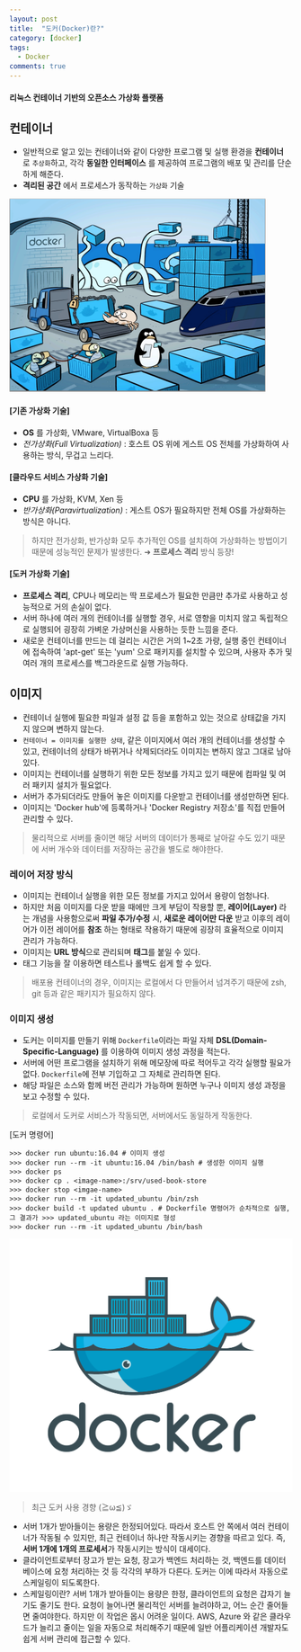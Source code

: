 ```yaml
---
layout: post
title:  "도커(Docker)란?"
category: [docker]
tags:
  - Docker
comments: true
---
```


#### 리눅스 컨테이너 기반의 오픈소스 가상화 플랫폼

## 컨테이너
- 일반적으로 알고 있는 컨테이너와 같이 다양한 프로그램 및 실행 환경을 **컨테이너** 로 `추상화`하고, 각각 **동일한 인터페이스** 를 제공하여 프로그램의 배포 및 관리를 단순하게 해준다.
- **격리된 공간** 에서 프로세스가 동작하는 `가상화` 기술 

![docker container](./images/docker-works.png) 

#### [기존 가상화 기술]
- **OS** 를 가상화, VMware, VirtualBoxa 등
- *전가상화(Full Virtualization)* : 호스트 OS 위에 게스트 OS 전체를 가상화하여 사용하는 방식, 무겁고 느리다.

#### [클라우드 서비스 가상화 기술]
- **CPU** 를 가상화, KVM, Xen 등
- *반가상화(Paravirtualization)* : 게스트 OS가 필요하지만 전체 OS를 가상화하는 방식은 아니다.

> 하지만 전가상화, 반가상화 모두 추가적인 OS를 설치하여 가상화하는 방법이기 때문에 성능적인 문제가 발생한다. ➜ **프로세스 격리** 방식 등장!

#### [도커 가상화 기술]
- **프로세스 격리**, CPU나 메모리는 딱 프로세스가 필요한 만큼만 추가로 사용하고 성능적으로 거의 손실이 없다.
- 서버 하나에 여러 개의 컨테이너를 실행할 경우, 서로 영향을 미치지 않고 독립적으로 실행되어 굉장히 가벼운 가상머신을 사용하는 듯한 느낌을 준다.
- 새로운 컨테이너를 만드는 데 걸리는 시간은 거의 1~2초 가량, 실행 중인 컨테이너에 접속하여 'apt-get' 또는 'yum' 으로 패키지를 설치할 수 있으며, 사용자 추가 및 여러 개의 프로세스를 백그라운드로 실행 가능하다.

## 이미지
- 컨테이너 실행에 필요한 파일과 설정 값 등을 포함하고 있는 것으로 상태값을 가지지 않으며 변하지 않는다.
- `컨테이너 = 이미지를 실행한 상태`, 같은 이미지에서 여러 개의 컨테이너를 생성할 수 있고, 컨테이너의 상태가 바뀌거나 삭제되더라도 이미지는 변하지 않고 그대로 남아있다.
- 이미지는 컨테이너를 실행하기 위한 모든 정보를 가지고 있기 때문에 컴파일 및 여러 패키지 설치가 필요없다.
- 서버가 추가되더라도 만들어 놓은 이미지를 다운받고 컨테이너를 생성만하면 된다.
- 이미지는 'Docker hub'에 등록하거나 'Docker Registry 저장소'를 직접 만들어 관리할 수 있다.

> 물리적으로 서버를 줄이면 해당 서버의 데이터가 통째로 날아갈 수도 있기 때문에 서버 개수와 데이터를 저장하는 공간을 별도로 해야한다.  

### 레이어 저장 방식
- 이미지는 컨테이너 실행을 위한 모든 정보를 가지고 있어서 용량이 엄청나다. 
- 하지만 처음 이미지를 다운 받을 때에만 크게 부담이 작용할 뿐, **레이어(Layer)** 라는 개념을 사용함으로써 **파일 추가/수정** 시,  **새로운 레이어만 다운** 받고 이후의 레이어가 이전 레이어를 **참조** 하는 형태로 작용하기 때문에 굉장히 효율적으로 이미지 관리가 가능하다.
- 이미지는 **URL 방식**으로 관리되며 **태그**를 붙일 수 있다. 
- 태그 기능을 잘 이용하면 테스트나 롤백도 쉽게 할 수 있다.

> 배포용 컨테이너의 경우, 이미지는 로컬에서 다 만들어서 넘겨주기  때문에 zsh, git 등과 같은 패키지가 필요하지 않다.

### 이미지 생성
- 도커는 이미지를 만들기 위해 `Dockerfile`이라는 파일 자체 **DSL(Domain-Specific-Language)** 를 이용하여 이미지 생성 과정을 적는다.
- 서버에 어떤 프로그램을 설치하기 위해 메모장에 따로 적어두고 각각 실행할 필요가 없다. `Dockerfile`에 전부 기입하고 그 자체로 관리하면 된다. 
- 해당 파일은 소스와 함께 버전 관리가 가능하며 원하면 누구나 이미지 생성 과정을 보고 수정할 수 있다.

> 로컬에서 도커로 서비스가 작동되면, 서버에서도 동일하게 작동한다.

[도커 명령어]

```
>>> docker run ubuntu:16.04 # 이미지 생성
>>> docker run --rm -it ubuntu:16.04 /bin/bash # 생성한 이미지 실행
>>> docker ps
>>> docker cp . <image-name>:/srv/used-book-store
>>> docker stop <imgae-name>
>>> docker run --rm -it updated_ubuntu /bin/zsh 
>>> docker build -t updated ubuntu . # Dockerfile 명령어가 순차적으로 실행, 그 결과가 >>> updated_ubuntu 라는 이미지로 형성
>>> docker run --rm -it updated_ubuntu /bin/bash
```

![](./images/docker-logo.png) 

> 최근 도커 사용 경향 (≧ω≦)ゞ <br>
- 서버 1개가 받아들이는 용량은 한정되어있다. 따라서 호스트 안 쪽에서 여러 컨테이너가 작동될 수 있지만, 최근 컨테이너 하나만 작동시키는 경향을 따르고 있다. 즉, **서버 1개에 1개의 프로세서**가 작동시키는 방식이 대세이다. <br>
- 클라이언트로부터 장고가 받는 요청, 장고가 백엔드 처리하는 것, 백엔드를 데이터베이스에 요청 처리하는 것 등 각각의 부하가 다른다. 도커는 이에 따라서 자동으로 스케일링이 되도록한다. <br>
- 스케일링이란? 서버 1개가 받아들이는 용량은 한정, 클라이언트의 요청은 갑자기 늘기도 줄기도 한다. 요청이 늘어나면 물리적인 서버를 늘려야하고, 어느 순간 줄어들면 줄여야한다. 하지만 이 작업은 몹시 어려운 일이다. AWS, Azure 와 같은 클라우드가 늘리고 줄이는 일을 자동으로 처리해주기 때문에 일반 어플리케이션 개발자도 쉽게 서버 관리에 접근할 수 있다. 
